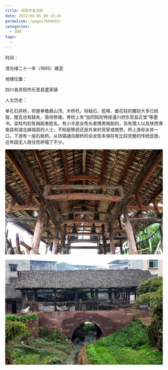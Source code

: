 ```yaml
---
title: 资阳市会龙桥
date: 2022-04-05 00:15:43
permalink: /pages/6d4bb5/
categories:
  - 古桥
tags:
  - 
---
```

时间：

清光绪二十一年（1895）建造

地理位置：

四川省资阳市乐至县童家镇

人文历史：

单孔石拱桥，桥屋单檐悬山顶，木桥栏。柱础石、驼峰、垂花柱的雕刻大多已损毁，屋瓦也有缺失，亟待修缮。脊枋上有“加同知衔特授潼川府乐至县正堂”等墨书。梁柱均刻有捐助者姓名，有小半是女性长者携男捐助的，另有僧人以及陕西渭南县和湖北麻城县的人士，不知是移民还是外来的官宦或商贾。桥上游存水井一口，下游有一座石板桥。从场镇通向廊桥的会龙街本保存有比较完整的传统民居，近年因无人居住而坍塌了不少。

![会龙桥](/img/photo/13.jpg)

![会龙桥](/img/photo/14.jpg)
